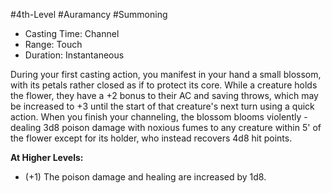 #4th-Level #Auramancy #Summoning
 
- Casting Time: Channel
- Range: Touch
- Duration: Instantaneous  

During your first casting action, you manifest in your hand a small blossom, with its petals rather closed as if to protect its core. While a creature holds the flower, they have a +2 bonus to their AC and saving throws, which may be increased to +3 until the start of that creature's next turn using a quick action. When you finish your channeling, the blossom blooms violently - dealing 3d8 poison damage with noxious fumes to any creature within 5' of the flower except for its holder, who instead recovers 4d8 hit points.
 
**At Higher Levels:** 
* (+1) The poison damage and healing are increased by 1d8.